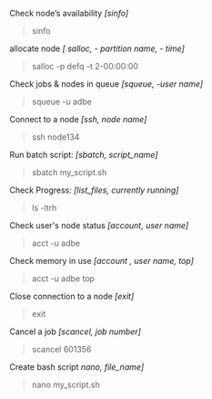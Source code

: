 ﻿Check node’s availability *[sinfo]*
>sinfo

allocate node *[ salloc, - partition name, - time]*
> salloc -p defq -t 2-00:00:00

Check jobs & nodes in queue *[squeue, -user name]*
>squeue -u adbe

Connect to a node *[ssh, node name]*
> ssh node134 

Run batch script: *[sbatch, script_name]*
>sbatch my_script.sh

Check Progress: *[list_files, currently running]*
>ls -ltrh

Check user's node status *[account, user name]*
> acct -u adbe 

Check memory in use *[account , user name, top]*
> acct -u adbe top

Close connection to a node *[exit]*
> exit

Cancel a job *[scancel, job number]*

> scancel 601356 
> 
Create bash script *nano, file_name]*
> nano my_script.sh
